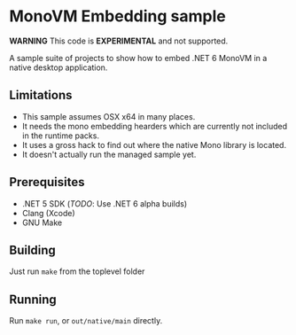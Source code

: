 # MonoVM Embedding sample #

**WARNING** This code is **EXPERIMENTAL** and not supported.


A sample suite of projects to show how to embed .NET 6 MonoVM in a native desktop application.

## Limitations ##

* This sample assumes OSX x64 in many places.
* It needs the mono embedding hearders which are currently not included in the runtime packs.
* It uses a gross hack to find out where the native Mono library is located.
* It doesn't actually run the managed sample yet.

## Prerequisites ##

* .NET 5 SDK (*TODO*: Use .NET 6 alpha builds)
* Clang (Xcode)
* GNU Make

## Building ##

Just run `make` from the toplevel folder

## Running ##

Run `make run`, or `out/native/main` directly.



